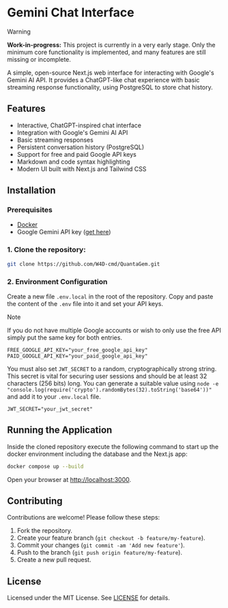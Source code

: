 # Gemini Chat Interface

> [!WARNING]
> **Work-in-progress:** This project is currently in a very early stage. Only the minimum core functionality is implemented, and many features are still missing or incomplete.

A simple, open-source Next.js web interface for interacting with Google's Gemini AI API. It provides a ChatGPT-like chat experience with basic streaming response functionality, using PostgreSQL to store chat history.

## Features

- Interactive, ChatGPT-inspired chat interface
- Integration with Google's Gemini AI API
- Basic streaming responses
- Persistent conversation history (PostgreSQL)
- Support for free and paid Google API keys
- Markdown and code syntax highlighting
- Modern UI built with Next.js and Tailwind CSS

## Installation

### Prerequisites

- [Docker](https://docs.docker.com/get-docker/)
- Google Gemini API key ([get here](https://aistudio.google.com/))

### 1. Clone the repository:

```bash
git clone https://github.com/W4D-cmd/QuantaGem.git
```

### 2. Environment Configuration

Create a new file `.env.local` in the root of the repository. Copy and paste the content of the `.env` file into it and set your API keys.

> [!NOTE]
> If you do not have multiple Google accounts or wish to only use the free API simply put the same key for both entries.

```env
FREE_GOOGLE_API_KEY="your_free_google_api_key"
PAID_GOOGLE_API_KEY="your_paid_google_api_key"
```

You must also set `JWT_SECRET` to a random, cryptographically strong string.
This secret is vital for securing user sessions and should be at least 32 characters (256 bits) long.
You can generate a suitable value using `node -e "console.log(require('crypto').randomBytes(32).toString('base64'))"` and add it to your `.env.local` file.
```env
JWT_SECRET="your_jwt_secret"
```

## Running the Application

Inside the cloned repository execute the following command to start up the docker environment including the database and the Next.js app:

```bash
docker compose up --build
```

Open your browser at [http://localhost:3000](http://localhost:3000).

## Contributing

Contributions are welcome! Please follow these steps:

1. Fork the repository.
2. Create your feature branch (`git checkout -b feature/my-feature`).
3. Commit your changes (`git commit -am 'Add new feature'`).
4. Push to the branch (`git push origin feature/my-feature`).
5. Create a new pull request.

## License

Licensed under the MIT License. See [LICENSE](LICENSE) for details.
